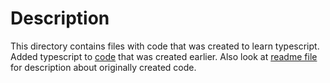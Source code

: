 # Description
This directory contains files with code that was created to learn typescript. 
Added typescript to [code](https://github.com/jutre/learning/tree/main/react/create_react_app_1/src/redux_study/redux_sample_app) that was created earlier.
Also look at [readme file](https://github.com/jutre/learning/blob/main/react/create_react_app_1/README.md) for description about originally created code.


